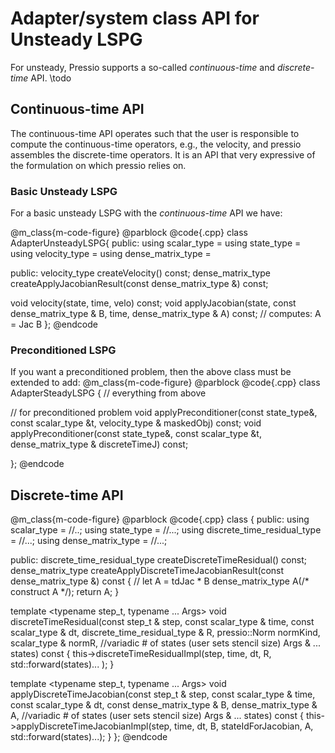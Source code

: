
# Adapter/system class API for Unsteady LSPG

For unsteady, Pressio supports a so-called *continuous-time* and *discrete-time* API. \todo 

## Continuous-time API

The continuous-time API operates such that the user is responsible 
to compute the continuous-time operators, e.g., the velocity, and pressio assembles the 
discrete-time operators. It is an API that very expressive of the formulation 
on which pressio relies on.

### Basic Unsteady LSPG 

For a basic unsteady LSPG with the *continuous-time* API we have:

@m_class{m-code-figure} @parblock
@code{.cpp}
class AdapterUnsteadyLSPG{
public:
  using scalar_type =
  using state_type =
  using velocity_type =
  using dense_matrix_type =

public:
  velocity_type createVelocity() const;
  dense_matrix_type createApplyJacobianResult(const dense_matrix_type &) const;

  void velocity(state, time, velo) const;
  void applyJacobian(state, const dense_matrix_type & B, time, dense_matrix_type & A) const; // computes: A = Jac B
};
@endcode

### Preconditioned LSPG
If you want a preconditioned problem, then the above class must be extended to add: 
@m_class{m-code-figure} @parblock
@code{.cpp}
class AdapterSteadyLSPG
{
  // everything from above

  // for preconditioned problem
  void applyPreconditioner(const state_type&, const scalar_type &t, velocity_type & maskedObj) const;
  void applyPreconditioner(const state_type&, const scalar_type &t, dense_matrix_type & discreteTimeJ) const;

};
@endcode
<!--   // for preconditioned problem
  // for masked problem
  residual_type createApplyMaskResult(const residual_type & unmaskedObj) const;
  dense_matrix_type createApplyMaskResult(const dense_matrix_type & unmaskedObj) const;
  void applyMask(const unmaskedObj, residual_type & maskedObj) const;
  void applyMask(const unmaskedObj, dense_matrix_type & maskedObj) const;
 -->


## Discrete-time API

@m_class{m-code-figure} @parblock
@code{.cpp}
class 
{
public:
  using scalar_type = //..;
  using state_type  = //...;
  using discrete_time_residual_type = //...;
  using dense_matrix_type = //...;

public:
  discrete_time_residual_type createDiscreteTimeResidual() const;
  dense_matrix_type createApplyDiscreteTimeJacobianResult(const dense_matrix_type &) const
  { // let A =  tdJac * B
    dense_matrix_type A(/* construct A */);
    return A;
  }

  template <typename step_t, typename ... Args>
  void discreteTimeResidual(const step_t & step,
            const scalar_type & time,
            const scalar_type & dt,
            discrete_time_residual_type & R,
            pressio::Norm normKind,
            scalar_type & normR,
	          //variadic # of states (user sets stencil size)
            Args & ... states) const
  {
    this->discreteTimeResidualImpl(step, time, dt, R, std::forward<Args>(states)... );
  }

  template <typename step_t, typename ... Args>
  void applyDiscreteTimeJacobian(const step_t & step,
           const scalar_type & time,
           const scalar_type & dt,
           const dense_matrix_type & B,
           dense_matrix_type & A,
	         //variadic # of states (user sets stencil size)
           Args & ... states) const
  {
    this->applyDiscreteTimeJacobianImpl(step, time, dt, B, stateIdForJacobian,
					A, std::forward<Args>(states)...);
  }
};
@endcode

